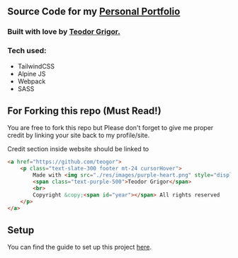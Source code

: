 ## Source Code for my [Personal Portfolio](https://teogor.github.io)

### Built with love by <a href="https://github.com/teogor">Teodor Grigor.</a>

### Tech used:
- TailwindCSS
- Alpine JS
- Webpack
- SASS

## For Forking this repo (Must Read!)

You are free to fork this repo but Please don't forget to give me proper credit by linking your site back to my profile/site.

Credit section inside website should be linked to 

```html
<a href="https://github.com/teogor">
    <p class="text-slate-300 footer mt-24 cursorHover">
        Made with <img src="./res/images/purple-heart.png" style="display: inline;" width="18px" height="18px" alt="Purple Heart Icon"/> by
        <span class="text-purple-500">Teodor Grigor</span>
        <br>
        Copyright &copy;<span id="year"></span> All rights reserved
    </p>
</a>
```

## Setup

You can find the guide to set up this project [here](https://gist.github.com/teogor/19ad0e3bb2cf62a48ed05051e215ffe0).
